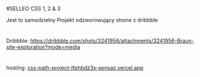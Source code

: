 #SELLEO CSS 1, 2 & 3

Jest to samodzielny Projekt odzworowujący strone z dribbble
#
Dribbble: https://dribbble.com/shots/3241956/attachments/3241956-Braun-site-exploration?mode=media
#
hosting: [css-path-project-lfphbdz3x-sensaz.vercel.app](https://css-path-project-lfphbdz3x-sensaz.vercel.app)
